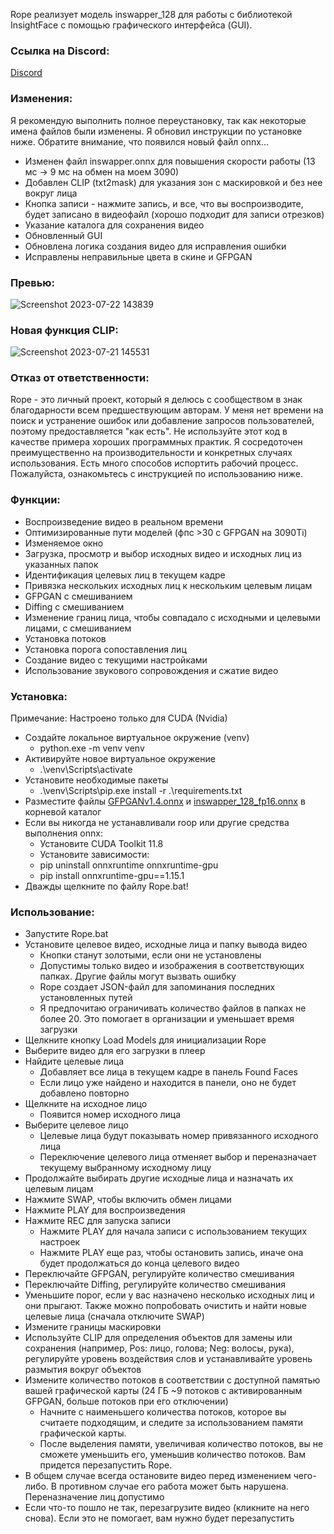 Rope реализует модель inswapper_128 для работы с библиотекой InsightFace с помощью графического интерфейса (GUI).

### Ссылка на Discord: ###
[Discord](https://discord.gg/5CxhgRKBdN)


### Изменения: ###
Я рекомендую выполнить полное переустановку, так как некоторые имена файлов были изменены. Я обновил инструкции по установке ниже. Обратите внимание, что появился новый файл onnx...
* Изменен файл inswapper.onnx для повышения скорости работы (13 мс -> 9 мс на обмен на моем 3090)
* Добавлен CLIP (txt2mask) для указания зон с маскировкой и без нее вокруг лица
* Кнопка записи - нажмите запись, и все, что вы воспроизводите, будет записано в видеофайл (хорошо подходит для записи отрезков)
* Указание каталога для сохранения видео
* Обновленный GUI
* Обновлена логика создания видео для исправления ошибки
* Исправлены неправильные цвета в скине и GFPGAN


### Превью: ###
![Screenshot 2023-07-22 143839](https://github.com/Hillobar/Rope/assets/63615199/5a987ed6-66fd-441f-b6c1-4c6e1f12f34b)


### Новая функция CLIP: ###
![Screenshot 2023-07-21 145531](https://github.com/Hillobar/Rope/assets/63615199/fe9f88cf-4d29-4b24-adc1-e2e2a4b876a2)


### Отказ от ответственности: ###
Rope - это личный проект, который я делюсь с сообществом в знак благодарности всем предшествующим авторам. У меня нет времени на поиск и устранение ошибок или добавление запросов пользователей, поэтому предоставляется "как есть". Не используйте этот код в качестве примера хороших программных практик. Я сосредоточен преимущественно на производительности и конкретных случаях использования. Есть много способов испортить рабочий процесс. Пожалуйста, ознакомьтесь с инструкцией по использованию ниже.


### Функции: ###
* Воспроизведение видео в реальном времени
* Оптимизированные пути моделей (фпс >30 с GFPGAN на 3090Ti)
* Изменяемое окно
* Загрузка, просмотр и выбор исходных видео и исходных лиц из указанных папок
* Идентификация целевых лиц в текущем кадре
* Привязка нескольких исходных лиц к нескольким целевым лицам
* GFPGAN с смешиванием
* Diffing с смешиванием
* Изменение границ лица, чтобы совпадало с исходными и целевыми лицами, с смешиванием
* Установка потоков
* Установка порога сопоставления лиц
* Создание видео с текущими настройками
* Использование звукового сопровождения и сжатие видео


### Установка: ###
Примечание: Настроено только для CUDA (Nvidia)
* Создайте локальное виртуальное окружение (venv)
  * python.exe -m venv venv
* Активируйте новое виртуальное окружение
  * .\venv\Scripts\activate
* Установите необходимые пакеты
  * .\venv\Scripts\pip.exe install -r .\requirements.txt
* Разместите файлы [GFPGANv1.4.onnx](https://github.com/Hillobar/Rope/releases/download/v1.0/GFPGANv1.4.onnx) и [inswapper_128_fp16.onnx](https://github.com/Hillobar/Rope/releases/download/v1.0/inswapper_128.fp16.onnx) в корневой каталог
* Если вы никогда не устанавливали roop или другие средства выполнения onnx:
  * Установите CUDA Toolkit 11.8
  * Установите зависимости:
  * pip uninstall onnxruntime onnxruntime-gpu
  * pip install onnxruntime-gpu==1.15.1
* Дважды щелкните по файлу Rope.bat!


### Использование: ###
* Запустите Rope.bat
* Установите целевое видео, исходные лица и папку вывода видео
  * Кнопки станут золотыми, если они не установлены
  * Допустимы только видео и изображения в соответствующих папках. Другие файлы могут вызвать ошибку
  * Rope создает JSON-файл для запоминания последних установленных путей
  * Я предпочитаю ограничивать количество файлов в папках не более 20. Это помогает в организации и уменьшает время загрузки
* Щелкните кнопку Load Models для инициализации Rope
* Выберите видео для его загрузки в плеер
* Найдите целевые лица
  * Добавляет все лица в текущем кадре в панель Found Faces
  * Если лицо уже найдено и находится в панели, оно не будет добавлено повторно
* Щелкните на исходное лицо
  * Появится номер исходного лица
* Выберите целевое лицо
  * Целевые лица будут показывать номер привязанного исходного лица
  * Переключение целевого лица отменяет выбор и переназначает текущему выбранному исходному лицу
* Продолжайте выбирать другие исходные лица и назначать их целевым лицам
* Нажмите SWAP, чтобы включить обмен лицами
* Нажмите PLAY для воспроизведения
* Нажмите REC для запуска записи
  * Нажмите PLAY для начала записи с использованием текущих настроек
  * Нажмите PLAY еще раз, чтобы остановить запись, иначе она будет продолжаться до конца целевого видео
* Переключайте GFPGAN, регулируйте количество смешивания
* Переключайте Diffing, регулируйте количество смешивания
* Уменьшите порог, если у вас назначено несколько исходных лиц и они прыгают. Также можно попробовать очистить и найти новые целевые лица (сначала отключите SWAP)
* Измените границы маскировки
* Используйте CLIP для определения объектов для замены или сохранения (например, Pos: лицо, голова; Neg: волосы, рука), регулируйте уровень воздействия слов и устанавливайте уровень размытия вокруг объектов
* Измените количество потоков в соответствии с доступной памятью вашей графической карты (24 ГБ ~9 потоков с активированным GFPGAN, больше потоков при его отключении)
  * Начните с наименьшего количества потоков, которое вы считаете подходящим, и следите за использованием памяти графической карты.
  * После выделения памяти, увеличивая количество потоков, вы не сможете уменьшить его, уменьшив количество потоков. Вам придется перезапустить Rope.
* В общем случае всегда остановите видео перед изменением чего-либо. В противном случае его работа может быть нарушена. Переназначение лиц допустимо
* Если что-то пошло не так, перезагрузите видео (кликните на него снова). Если это не помогает, вам нужно будет перезапустить
